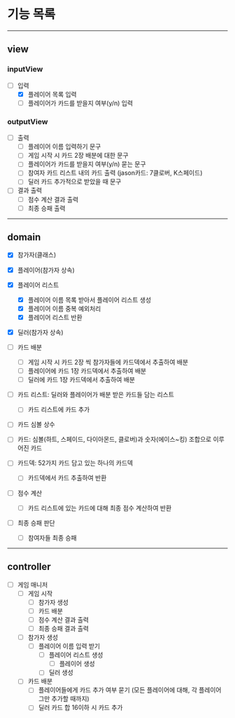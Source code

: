# 기능 목록

<hr>

## view

### inputView

- [ ] 입력
  - [x] 플레이어 목록 입력 
  - [ ] 플레이어가 카드를 받을지 여부(y/n) 입력

### outputView

- [ ] 출력
  - [ ] 플레이어 이름 입력하기 문구
  - [ ] 게임 시작 시 카드 2장 배분에 대한 문구
  - [ ] 플레이어가 카드를 받을지 여부(y/n) 묻는 문구
  - [ ] 참여자 카드 리스트 내의 카드 출력 (jason카드: 7클로버, K스페이드)
  - [ ] 딜러 카드 추가적으로 받았을 때 문구

- [ ] 결과 출력
  - [ ] 점수 계산 결과 출력
  - [ ] 최종 승패 출력

<hr>

## domain

- [x] 참가자(클래스)

- [x] 플레이어(참가자 상속)

- [x] 플레이어 리스트
  - [x] 플레이어 이름 목록 받아서 플레이어 리스트 생성 
  - [x] 플레이어 이름 중복 예외처리
  - [x] 플레이어 리스트 반환

- [x] 딜러(참가자 상속)

- [ ] 카드 배분
  - [ ] 게임 시작 시 카드 2장 씩 참가자들에 카드덱에서 추출하여 배분
  - [ ] 플레이어에 카드 1장 카드덱에서 추출하여 배분
  - [ ] 딜러에 카드 1장 카드덱에서 추출하여 배분

- [ ] 카드 리스트: 딜러와 플레이어가 배분 받은 카드들 담는 리스트
  - [ ] 카드 리스트에 카드 추가

- [ ] 카드 심볼 상수

- [ ] 카드: 심볼(하트, 스페이드, 다이아몬드, 클로버)과 숫자(에이스~킹) 조합으로 이루어진 카드

- [ ] 카드덱: 52가지 카드 담고 있는 하나의 카드덱
  - [ ] 카드덱에서 카드 추출하여 반환

- [ ] 점수 계산
  - [ ] 카드 리스트에 있는 카드에 대해 최종 점수 계산하여 반환

- [ ] 최종 승패 판단
  - [ ] 참여자들 최종 승패

<hr>

## controller

- [ ] 게임 매니저
  - [ ] 게임 시작
    - [ ] 참가자 생성
    - [ ] 카드 배분
    - [ ] 점수 계산 결과 출력
    - [ ] 최종 승패 결과 출력
  - [ ] 참가자 생성
    - [ ] 플레이어 이름 입력 받기
      - [ ] 플레이어 리스트 생성
        - [ ] 플레이어 생성
      - [ ] 딜러 생성
  - [ ] 카드 배분
    - [ ] 플레이어들에게 카드 추가 여부 묻기 (모든 플레이어에 대해, 각 플레이어 그만 추가할 때까지)
    - [ ] 딜러 카드 합 16이하 시 카드 추가
